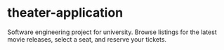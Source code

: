 # theater-application
Software engineering project for university. Browse listings for the latest movie releases, select a seat, and reserve your tickets.
